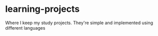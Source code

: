 # learning-projects
Where I keep my study projects. They're simple and implemented using different languages
